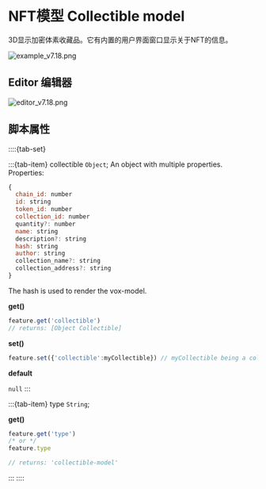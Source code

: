 # NFT模型 Collectible model

3D显示加密体素收藏品。它有内置的用户界面窗口显示关于NFT的信息。

![example_v7.18.png](https://wiki.cryptovoxels.com/features/[collectible_model]example_v7.18.png)

## Editor 编辑器

![editor_v7.18.png](https://wiki.cryptovoxels.com/features/[collectible_model]editor_v7.18.png)


## 脚本属性

::::{tab-set}

:::{tab-item} collectible
`Object`; An object with multiple properties.
Properties:
```js
{
  chain_id: number
  id: string
  token_id: number
  collection_id: number
  quantity?: number
  name: string
  description?: string
  hash: string
  author: string
  collection_name?: string
  collection_address?: string
}
```

The hash is used to render the vox-model.

**get()**

```js
feature.get('collectible')
// returns: [Object Collectible]
```

**set()**

```js
feature.set({'collectible':myCollectible}) // myCollectible being a collectible object.
 ```

**default**

`null`
:::

:::{tab-item} type
`String`;

**get()**

```js
feature.get('type')
/* or */
feature.type

// returns: 'collectible-model'
```
:::
::::